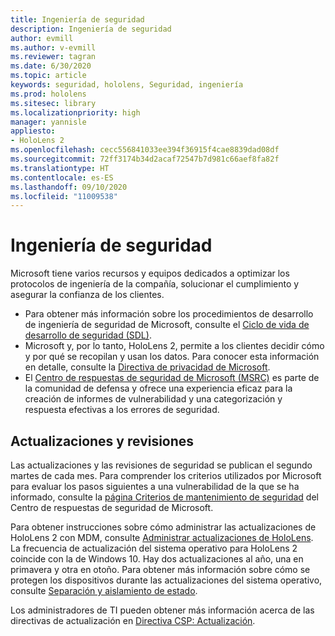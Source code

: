 ```yaml
---
title: Ingeniería de seguridad
description: Ingeniería de seguridad
author: evmill
ms.author: v-evmill
ms.reviewer: tagran
ms.date: 6/30/2020
ms.topic: article
keywords: seguridad, hololens, Seguridad, ingeniería
ms.prod: hololens
ms.sitesec: library
ms.localizationpriority: high
manager: yannisle
appliesto:
- HoloLens 2
ms.openlocfilehash: cecc556841033ee394f36915f4cae8839dad08df
ms.sourcegitcommit: 72ff3174b34d2acaf72547b7d981c66aef8fa82f
ms.translationtype: HT
ms.contentlocale: es-ES
ms.lasthandoff: 09/10/2020
ms.locfileid: "11009538"
---
```

# Ingeniería de seguridad

Microsoft tiene varios recursos y equipos dedicados a optimizar los protocolos de ingeniería de la compañía, solucionar el cumplimiento y asegurar la confianza de los clientes. 

  * Para obtener más información sobre los procedimientos de desarrollo de ingeniería de seguridad de Microsoft, consulte el [Ciclo de vida de desarrollo de seguridad (SDL)](https://www.microsoft.com/securityengineering/sdl).
  * Microsoft y, por lo tanto, HoloLens 2, permite a los clientes decidir cómo y por qué se recopilan y usan los datos. Para conocer esta información en detalle, consulte la [Directiva de privacidad de Microsoft](https://privacy.microsoft.com/). 
  * El [Centro de respuestas de seguridad de Microsoft (MSRC)](https://www.microsoft.com/msrc) es parte de la comunidad de defensa y ofrece una experiencia eficaz para la creación de informes de vulnerabilidad y una categorización y respuesta efectivas a los errores de seguridad. 

## Actualizaciones y revisiones

Las actualizaciones y las revisiones de seguridad se publican el segundo martes de cada mes. Para comprender los criterios utilizados por Microsoft para evaluar los pasos siguientes a una vulnerabilidad de la que se ha informado, consulte la [página Criterios de mantenimiento de seguridad](https://www.microsoft.com/msrc/windows-security-servicing-criteria) del Centro de respuestas de seguridad de Microsoft. 

Para obtener instrucciones sobre cómo administrar las actualizaciones de HoloLens 2 con MDM, consulte [Administrar actualizaciones de HoloLens](https://docs.microsoft.com/hololens/hololens-updates). La frecuencia de actualización del sistema operativo para HoloLens 2 coincide con la de Windows 10. Hay dos actualizaciones al año, una en primavera y otra en otoño. Para obtener más información sobre cómo se protegen los dispositivos durante las actualizaciones del sistema operativo, consulte [Separación y aislamiento de estado](security-state-separation-isolation.md). 

Los administradores de TI pueden obtener más información acerca de las directivas de actualización en [Directiva CSP: Actualización](https://docs.microsoft.com/windows/client-management/mdm/policy-csp-update). 
